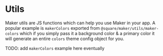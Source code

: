 # Utils

Maker utils are JS functions which can help you use Maker in your app. A popular example is `makerColors` exported from `@square/maker/utils/maker-colors` which if you simply pass it a background color & a primary color it will generate an entire `colors` theme config object for you.

TODO: add `makerColors` example here eventually
